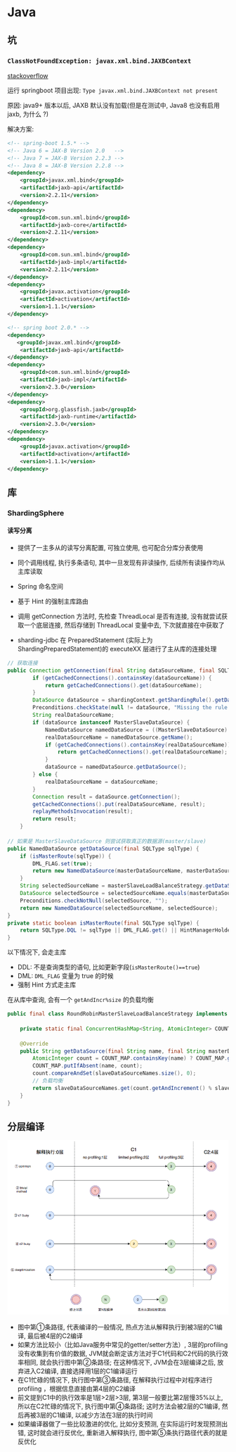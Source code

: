 # Java

## 坑

### `ClassNotFoundException: javax.xml.bind.JAXBContext`

[stackoverflow](https://stackoverflow.com/questions/43574426/how-to-resolve-java-lang-noclassdeffounderror-javax-xml-bind-jaxbexception-in-j)

运行 springboot 项目出现: `Type javax.xml.bind.JAXBContext not present`

原因: java9+ 版本以后, JAXB 默认没有加载(但是在测试中, Java8 也没有启用 jaxb, 为什么 ?)

解决方案:
```xml
<!-- spring-boot 1.5.* -->
<!-- Java 6 = JAX-B Version 2.0   -->
<!-- Java 7 = JAX-B Version 2.2.3 -->
<!-- Java 8 = JAX-B Version 2.2.8 -->
<dependency>
    <groupId>javax.xml.bind</groupId>
    <artifactId>jaxb-api</artifactId>
    <version>2.2.11</version>
</dependency>
<dependency>
    <groupId>com.sun.xml.bind</groupId>
    <artifactId>jaxb-core</artifactId>
    <version>2.2.11</version>
</dependency>
<dependency>
    <groupId>com.sun.xml.bind</groupId>
    <artifactId>jaxb-impl</artifactId>
    <version>2.2.11</version>
</dependency>
<dependency>
    <groupId>javax.activation</groupId>
    <artifactId>activation</artifactId>
    <version>1.1.1</version>
</dependency>
```

```xml
<!-- spring boot 2.0.* -->
<dependency>
   <groupId>javax.xml.bind</groupId>
    <artifactId>jaxb-api</artifactId>
</dependency>
<dependency>
    <groupId>com.sun.xml.bind</groupId>
    <artifactId>jaxb-impl</artifactId>
    <version>2.3.0</version>
</dependency>
<dependency>
    <groupId>org.glassfish.jaxb</groupId>
    <artifactId>jaxb-runtime</artifactId>
    <version>2.3.0</version>
</dependency>
<dependency>
    <groupId>javax.activation</groupId>
    <artifactId>activation</artifactId>
    <version>1.1.1</version>
</dependency>
```

## 库

### ShardingSphere

#### 读写分离

- 提供了一主多从的读写分离配置, 可独立使用, 也可配合分库分表使用
- 同个调用线程, 执行多条语句, 其中一旦发现有非读操作, 后续所有读操作均从主库读取
- Spring 命名空间
- 基于 Hint 的强制主库路由

- 调用 getConnection 方法时, 先检查 ThreadLocal 是否有连接, 没有就尝试获取一个底层连接, 然后存储到 ThreadLocal 变量中去, 下次就直接在中获取了
- sharding-jdbc 在 PreparedStatement (实际上为 ShardingPreparedStatement)的 executeXX 层进行了主从库的连接处理

```java
// 获取连接
public Connection getConnection(final String dataSourceName, final SQLType sqlType) throws SQLException {
        if (getCachedConnections().containsKey(dataSourceName)) {
            return getCachedConnections().get(dataSourceName);
        }
        DataSource dataSource = shardingContext.getShardingRule().getDataSourceRule().getDataSource(dataSourceName);
        Preconditions.checkState(null != dataSource, "Missing the rule of %s in DataSourceRule", dataSourceName);
        String realDataSourceName;
        if (dataSource instanceof MasterSlaveDataSource) {
            NamedDataSource namedDataSource = ((MasterSlaveDataSource) dataSource).getDataSource(sqlType);
            realDataSourceName = namedDataSource.getName();
            if (getCachedConnections().containsKey(realDataSourceName)) {
                return getCachedConnections().get(realDataSourceName);
            }
            dataSource = namedDataSource.getDataSource();
        } else {
            realDataSourceName = dataSourceName;
        }
        Connection result = dataSource.getConnection();
        getCachedConnections().put(realDataSourceName, result);
        replayMethodsInvocation(result);
        return result;
    }

// 如果是 MasterSlaveDataSource 则尝试获取真正的数据源(master/slave)
public NamedDataSource getDataSource(final SQLType sqlType) {
    if (isMasterRoute(sqlType)) {
        DML_FLAG.set(true);
        return new NamedDataSource(masterDataSourceName, masterDataSource);
    }
    String selectedSourceName = masterSlaveLoadBalanceStrategy.getDataSource(name, masterDataSourceName, new ArrayList<>(slaveDataSources.keySet()));
    DataSource selectedSource = selectedSourceName.equals(masterDataSourceName) ? masterDataSource : slaveDataSources.get(selectedSourceName);
    Preconditions.checkNotNull(selectedSource, "");
    return new NamedDataSource(selectedSourceName, selectedSource);
}
private static boolean isMasterRoute(final SQLType sqlType) {
    return SQLType.DQL != sqlType || DML_FLAG.get() || HintManagerHolder.isMasterRouteOnly();
}
```

以下情况下, 会走主库
- DDL: 不是查询类型的语句, 比如更新字段(`isMasterRoute()==true`)
- DML: `DML_FLAG` 变量为 true 的时候
- 强制 Hint 方式走主库

在从库中查询, 会有一个 `getAndIncr%size` 的负载均衡

```java
public final class RoundRobinMasterSlaveLoadBalanceStrategy implements MasterSlaveLoadBalanceStrategy {

    private static final ConcurrentHashMap<String, AtomicInteger> COUNT_MAP = new ConcurrentHashMap<>();

    @Override
    public String getDataSource(final String name, final String masterDataSourceName, final List<String> slaveDataSourceNames) {
        AtomicInteger count = COUNT_MAP.containsKey(name) ? COUNT_MAP.get(name) : new AtomicInteger(0);
        COUNT_MAP.putIfAbsent(name, count);
        count.compareAndSet(slaveDataSourceNames.size(), 0);
        // 负载均衡
        return slaveDataSourceNames.get(count.getAndIncrement() % slaveDataSourceNames.size());
    }
}
```

## 分层编译

![](./9dee40c45e1abb392243e07666ff6d5b79153.png)

- 图中第①条路径, 代表编译的一般情况, 热点方法从解释执行到被3层的C1编译, 最后被4层的C2编译
- 如果方法比较小（比如Java服务中常见的getter/setter方法）, 3层的profiling没有收集到有价值的数据, JVM就会断定该方法对于C1代码和C2代码的执行效率相同, 就会执行图中第②条路径; 在这种情况下, JVM会在3层编译之后, 放弃进入C2编译, 直接选择用1层的C1编译运行
- 在C1忙碌的情况下, 执行图中第③条路径, 在解释执行过程中对程序进行profiling ，根据信息直接由第4层的C2编译
- 前文提到C1中的执行效率是1层>2层>3层, 第3层一般要比第2层慢35%以上, 所以在C2忙碌的情况下, 执行图中第④条路径; 这时方法会被2层的C1编译, 然后再被3层的C1编译, 以减少方法在3层的执行时间
- 如果编译器做了一些比较激进的优化, 比如分支预测, 在实际运行时发现预测出错, 这时就会进行反优化, 重新进入解释执行, 图中第⑤条执行路径代表的就是反优化
